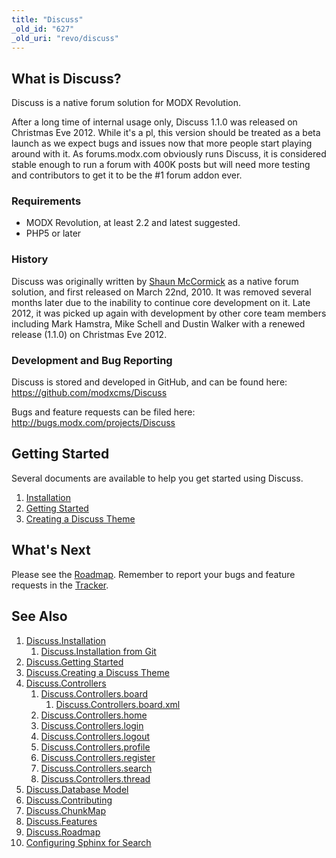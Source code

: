 ```yaml
---
title: "Discuss"
_old_id: "627"
_old_uri: "revo/discuss"
---
```


## What is Discuss?

Discuss is a native forum solution for MODX Revolution.

After a long time of internal usage only, Discuss 1.1.0 was released on Christmas Eve 2012. While it's a pl, this version should be treated as a beta launch as we expect bugs and issues now that more people start playing around with it. As forums.modx.com obviously runs Discuss, it is considered stable enough to run a forum with 400K posts but will need more testing and contributors to get it to be the #1 forum addon ever.

### Requirements

- MODX Revolution, at least 2.2 and latest suggested.
- PHP5 or later

### History

Discuss was originally written by [Shaun McCormick](https://github.com/splittingred) as a native forum solution, and first released on March 22nd, 2010. It was removed several months later due to the inability to continue core development on it. Late 2012, it was picked up again with development by other core team members including Mark Hamstra, Mike Schell and Dustin Walker with a renewed release (1.1.0) on Christmas Eve 2012.

### Development and Bug Reporting

Discuss is stored and developed in GitHub, and can be found here: <https://github.com/modxcms/Discuss>

Bugs and feature requests can be filed here: <http://bugs.modx.com/projects/Discuss>

## Getting Started

Several documents are available to help you get started using Discuss.

1. [Installation](extras/discuss/discuss.installation "Discuss.Installation")
2. [Getting Started](extras/discuss/discuss.getting-started "Discuss.Getting Started")
3. [Creating a Discuss Theme](extras/discuss/discuss.creating-a-discuss-theme "Discuss.Creating a Discuss Theme")

## What's Next

Please see the [Roadmap](extras/discuss/discuss.roadmap "Discuss.Roadmap"). Remember to report your bugs and feature requests in the [Tracker](http://tracker.modx.com/projects/discuss/issues).

## See Also

1. [Discuss.Installation](extras/discuss/discuss.installation)
     1. [Discuss.Installation from Git](extras/discuss/discuss.installation/installation-from-git)
2. [Discuss.Getting Started](extras/discuss/discuss.getting-started)
3. [Discuss.Creating a Discuss Theme](extras/discuss/discuss.creating-a-discuss-theme)
4. [Discuss.Controllers](extras/discuss/discuss.controllers)
     1. [Discuss.Controllers.board](extras/discuss/discuss.controllers/board)
         1. [Discuss.Controllers.board.xml](extras/discuss/discuss.controllers/board/xml)
     2. [Discuss.Controllers.home](extras/discuss/discuss.controllers/home)
     3. [Discuss.Controllers.login](extras/discuss/discuss.controllers/login)
     4. [Discuss.Controllers.logout](extras/discuss/discuss.controllers/logout)
     5. [Discuss.Controllers.profile](extras/discuss/discuss.controllers/profile)
     6. [Discuss.Controllers.register](extras/discuss/discuss.controllers/register)
     7. [Discuss.Controllers.search](extras/discuss/discuss.controllers/search)
     8. [Discuss.Controllers.thread](extras/discuss/discuss.controllers/thread)
5. [Discuss.Database Model](extras/discuss/discuss.database-model)
6. [Discuss.Contributing](extras/discuss/discuss.contributing)
7. [Discuss.ChunkMap](extras/discuss/discuss.chunkmap)
8. [Discuss.Features](extras/discuss/discuss.features)
9. [Discuss.Roadmap](extras/discuss/discuss.roadmap)
10. [Configuring Sphinx for Search](extras/discuss/configuring-sphinx-for-search)
